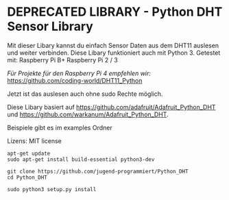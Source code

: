 # DEPRECATED LIBRARY - Python DHT Sensor Library
Mit dieser Libary kannst du einfach Sensor Daten aus dem DHT11 auslesen und weiter verbinden. Diese Libary funktioniert auch mit Python 3.
Getestet mit: 
Raspberry Pi B+
Raspberry Pi 2 / 3

*Für Projekte für den Raspberry Pi 4 empfehlen wir:* https://github.com/coding-world/DHT11_Python

Jetzt ist das auslesen auch ohne sudo Rechte möglich.

Diese Libary basiert auf https://github.com/adafruit/Adafruit_Python_DHT und https://github.com/warkanum/Adafruit_Python_DHT.

Beispiele gibt es im examples Ordner

Lizens: MIT license



````
apt-get update
sudo apt-get install build-essential python3-dev
````

````
git clone https://github.com/jugend-programmiert/Python_DHT
cd Python_DHT
````


````
sudo python3 setup.py install
````
